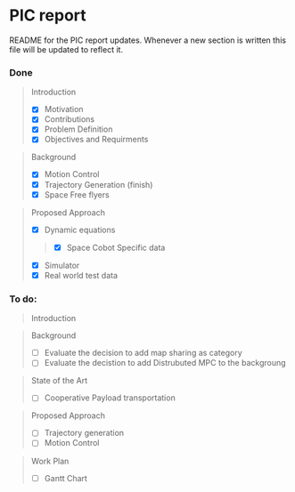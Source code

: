 # PIC report 

README for the PIC report updates. Whenever a new section is written this file will be updated to reflect it.

### Done
> Introduction
> - [x] Motivation 
> - [x] Contributions
> - [x] Problem Definition 
> - [x] Objectives and Requirments

> Background
> - [x] Motion Control
> - [x] Trajectory Generation (finish)
> - [x] Space Free flyers

> Proposed Approach
> - [x] Dynamic equations
>> - [x] Space Cobot Specific data
> - [x] Simulator
> - [x] Real world test data

### To do:
> Introduction 

> Background
> - [ ] Evaluate the decision to add map sharing as category
> - [ ] Evaluate the decistion to add Distrubuted MPC to the backgroung 

> State of the Art
> - [ ] Cooperative Payload transportation

> Proposed Approach
> - [ ] Trajectory generation
> - [ ] Motion Control



> Work Plan 
> - [ ] Gantt Chart